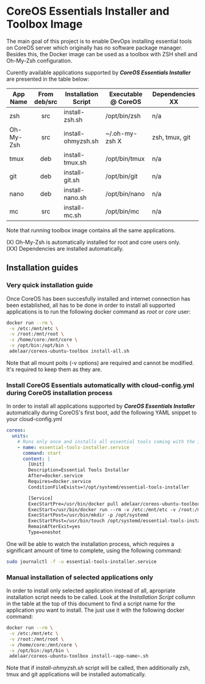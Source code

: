 # CoreOS Essentials Installer and Toolbox Image

The main goal of this project is to enable DevOps installing essential tools on CoreOS server which originally has no software package manager. Besides this, the Docker image can be used as a toolbox with ZSH shell and Oh-My-Zsh configuration.

Curently available applications supported by **_CoreOS Essentials Installer_** are presented in the table below:

| App Name  | From deb/src | Installation Script | Executable @ CoreOS | Dependencies XX |
| --------- | :----------: | ------------------- | ------------------- | -------------- |
| zsh       | src          | install-zsh.sh      | /opt/bin/zsh        | n/a            |
| Oh-My-Zsh | src          | install-ohmyzsh.sh  | ~/.oh-my-zsh X      | zsh, tmux, git |
| tmux      | deb          | install-tmux.sh     | /opt/bin/tmux       | n/a            |
| git       | deb          | install-git.sh      | /opt/bin/git        | n/a            |
| nano      | deb          | install-nano.sh     | /opt/bin/nano       | n/a            |
| mc        | src          | install-mc.sh       | /opt/bin/mc         | n/a            |

Note that running toolbox image contains all the same applications.

(X) Oh-My-Zsh is automatically installed for root and core users only. \
(XX) Dependencies are installed automatically.

## Installation guides

### Very quick installation guide

Once CoreOS has been succesfully installed and internet connection has been established, all has to be done in order to install all supported applications is to run the following docker command as _root_ or _core_ user:

```bash
docker run --rm \
 -v /etc:/mnt/etc \
 -v /root:/mnt/root \
 -v /home/core:/mnt/core \
 -v /opt/bin:/opt/bin \
 adelaar/coreos-ubuntu-toolbox install-all.sh
```
Note that all mount poits (-v options) are required and cannot be modified. It's required to keep them as they are.

### Install CoreOS Essentials automatically with cloud-config.yml during CoreOS installation process

In order to install all applications supported by **_CoreOS Essentials Installer_** automatically during CoreOS's first boot, add the following YAML snippet to your cloud-config.yml

```yml
coreos:
  units:
    # Runs only once and installs all essential tools coming with the installer
    - name: essential-tools-installer.service
      command: start
      content: |
        [Unit]
        Description=Essential Tools Installer
        After=docker.service
        Requires=docker.service
        ConditionFileExists=!/opt/systemd/essential-tools-installer

        [Service]
        ExecStartPre=/usr/bin/docker pull adelaar/coreos-ubuntu-toolbox
        ExecStart=/usr/bin/docker run --rm -v /etc:/mnt/etc -v /root:/mnt/root -v /home/core:/mnt/core -v /opt/bin:/opt/bin adelaar/coreos-ubuntu-toolbox install-all.sh
        ExecStartPost=/usr/bin/mkdir -p /opt/systemd
        ExecStartPost=/usr/bin/touch /opt/systemd/essential-tools-installer
        RemainAfterExit=yes
        Type=oneshot
```

One will be able to watch the installation process, which requires a significant amount of time to complete, using the following command:
```bash
sudo journalctl -f -u essential-tools-installer.service
```
### Manual installation of selected applications only

In order to install only selected application instead of all, apropriate installation script needs to be called. Look at the _Installation Script_ collumn in the table at the top of this document to find a script name for the application you want to install. The just use it with the following docker command:

```bash
docker run --rm \
 -v /etc:/mnt/etc \
 -v /root:/mnt/root \
 -v /home/core:/mnt/core \
 -v /opt/bin:/opt/bin \
 adelaar/coreos-ubuntu-toolbox install-<app-name>.sh
```
Note that if _install-ohmyzsh.sh_ script will be called, then additionally zsh, tmux and git applications will be installed automatically.
